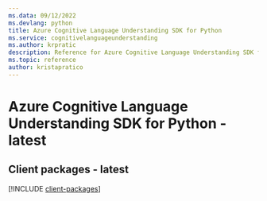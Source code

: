 ```yaml
---
ms.data: 09/12/2022
ms.devlang: python
title: Azure Cognitive Language Understanding SDK for Python
ms.service: cognitivelanguageunderstanding
ms.author: krpratic
description: Reference for Azure Cognitive Language Understanding SDK for Python
ms.topic: reference
author: kristapratico
---
```

# Azure Cognitive Language Understanding SDK for Python - latest

## Client packages - latest
[!INCLUDE [client-packages](cognitive-language-understanding-client-index.md)]